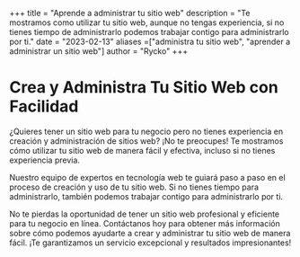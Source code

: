 +++
title = "Aprende a administrar tu sitio web"
description = "Te mostramos como utilizar tu sitio web, aunque no tengas experiencia, si no tienes tiempo de administrarlo podemos trabajar contigo para administrarlo por ti."
date = "2023-02-13"
aliases =["administra tu sitio web", "aprender a administrar un sitio web"]
author = "Rycko"
+++

# Crea y Administra Tu Sitio Web con Facilidad

¿Quieres tener un sitio web para tu negocio pero no tienes experiencia en creación y administración de sitios web? ¡No te preocupes! Te mostramos cómo utilizar tu sitio web de manera fácil y efectiva, incluso si no tienes experiencia previa.

Nuestro equipo de expertos en tecnología web te guiará paso a paso en el proceso de creación y uso de tu sitio web. Si no tienes tiempo para administrarlo, también podemos trabajar contigo para administrarlo por ti.

No te pierdas la oportunidad de tener un sitio web profesional y eficiente para tu negocio en línea. Contáctanos hoy para obtener más información sobre cómo podemos ayudarte a crear y administrar tu sitio web de manera fácil. ¡Te garantizamos un servicio excepcional y resultados impresionantes!
